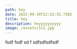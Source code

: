 ```yaml
---
path: hey
date: 2022-09-30T22:52:33.730Z
title: hey
description: heyyyyyyyyyy
image: /assets/111.jpg
---
```

f﻿sdf fsdf sd f sdfsdfsdfsdf
